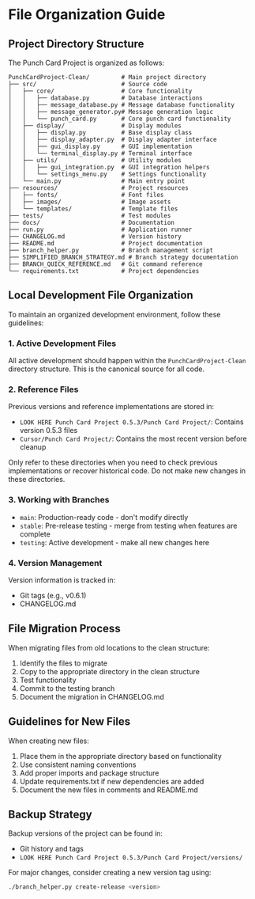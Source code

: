 # File Organization Guide

## Project Directory Structure

The Punch Card Project is organized as follows:

```
PunchCardProject-Clean/         # Main project directory
├── src/                        # Source code
│   ├── core/                   # Core functionality
│   │   ├── database.py         # Database interactions
│   │   ├── message_database.py # Message database functionality
│   │   ├── message_generator.py# Message generation logic
│   │   └── punch_card.py       # Core punch card functionality
│   ├── display/                # Display modules
│   │   ├── display.py          # Base display class
│   │   ├── display_adapter.py  # Display adapter interface
│   │   ├── gui_display.py      # GUI implementation
│   │   └── terminal_display.py # Terminal interface
│   ├── utils/                  # Utility modules
│   │   ├── gui_integration.py  # GUI integration helpers
│   │   └── settings_menu.py    # Settings functionality
│   └── main.py                 # Main entry point
├── resources/                  # Project resources
│   ├── fonts/                  # Font files
│   ├── images/                 # Image assets
│   └── templates/              # Template files
├── tests/                      # Test modules
├── docs/                       # Documentation
├── run.py                      # Application runner
├── CHANGELOG.md                # Version history
├── README.md                   # Project documentation
├── branch_helper.py            # Branch management script
├── SIMPLIFIED_BRANCH_STRATEGY.md # Branch strategy documentation
├── BRANCH_QUICK_REFERENCE.md   # Git command reference
└── requirements.txt            # Project dependencies
```

## Local Development File Organization

To maintain an organized development environment, follow these guidelines:

### 1. Active Development Files

All active development should happen within the `PunchCardProject-Clean` directory structure. 
This is the canonical source for all code.

### 2. Reference Files

Previous versions and reference implementations are stored in:
- `LOOK HERE Punch Card Project 0.5.3/Punch Card Project/`: Contains version 0.5.3 files
- `Cursor/Punch Card Project/`: Contains the most recent version before cleanup

Only refer to these directories when you need to check previous implementations or recover historical code.
Do not make new changes in these directories.

### 3. Working with Branches

- `main`: Production-ready code - don't modify directly
- `stable`: Pre-release testing - merge from testing when features are complete
- `testing`: Active development - make all new changes here

### 4. Version Management

Version information is tracked in:
- Git tags (e.g., v0.6.1)
- CHANGELOG.md

## File Migration Process

When migrating files from old locations to the clean structure:

1. Identify the files to migrate
2. Copy to the appropriate directory in the clean structure
3. Test functionality
4. Commit to the testing branch
5. Document the migration in CHANGELOG.md

## Guidelines for New Files

When creating new files:

1. Place them in the appropriate directory based on functionality
2. Use consistent naming conventions
3. Add proper imports and package structure
4. Update requirements.txt if new dependencies are added
5. Document the new files in comments and README.md

## Backup Strategy

Backup versions of the project can be found in:
- Git history and tags
- `LOOK HERE Punch Card Project 0.5.3/Punch Card Project/versions/`

For major changes, consider creating a new version tag using:
```bash
./branch_helper.py create-release <version>
``` 